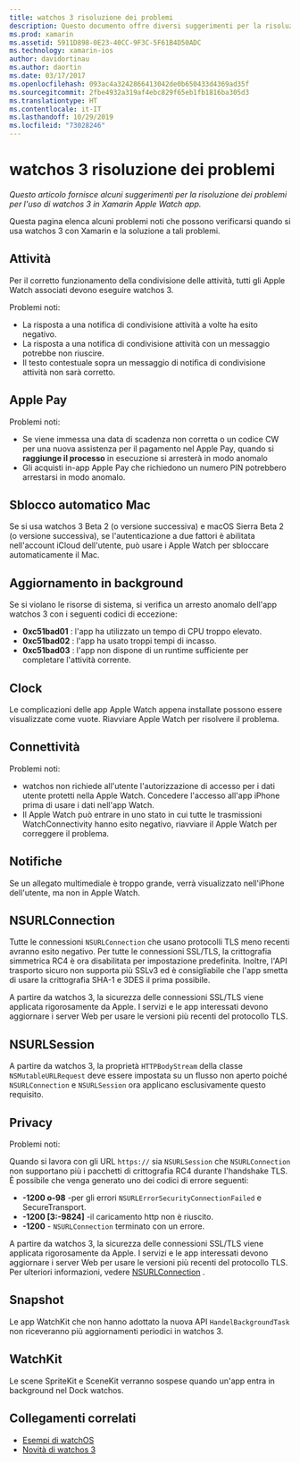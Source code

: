 ```yaml
---
title: watchos 3 risoluzione dei problemi
description: Questo documento offre diversi suggerimenti per la risoluzione dei problemi quando si lavora con watchos 3 in Xamarin. I suggerimenti sono correlati a attività, Apple Pay, aggiornamento in background, NSURLConnection, privacy e altro ancora.
ms.prod: xamarin
ms.assetid: 5911D898-0E23-40CC-9F3C-5F61B4D50ADC
ms.technology: xamarin-ios
author: davidortinau
ms.author: daortin
ms.date: 03/17/2017
ms.openlocfilehash: 093ac4a3242866413042de0b650433d4369ad35f
ms.sourcegitcommit: 2fbe4932a319af4ebc829f65eb1fb1816ba305d3
ms.translationtype: HT
ms.contentlocale: it-IT
ms.lasthandoff: 10/29/2019
ms.locfileid: "73028246"
---
```

# <a name="watchos-3-troubleshooting"></a>watchos 3 risoluzione dei problemi

_Questo articolo fornisce alcuni suggerimenti per la risoluzione dei problemi per l'uso di watchos 3 in Xamarin Apple Watch app._

Questa pagina elenca alcuni problemi noti che possono verificarsi quando si usa watchos 3 con Xamarin e la soluzione a tali problemi.

## <a name="activities"></a>Attività

Per il corretto funzionamento della condivisione delle attività, tutti gli Apple Watch associati devono eseguire watchos 3.

Problemi noti:

- La risposta a una notifica di condivisione attività a volte ha esito negativo.
- La risposta a una notifica di condivisione attività con un messaggio potrebbe non riuscire.
- Il testo contestuale sopra un messaggio di notifica di condivisione attività non sarà corretto.

## <a name="apple-pay"></a>Apple Pay

Problemi noti:

- Se viene immessa una data di scadenza non corretta o un codice CW per una nuova assistenza per il pagamento nel Apple Pay, quando si **raggiunge il processo** in esecuzione si arresterà in modo anomalo
- Gli acquisti in-app Apple Pay che richiedono un numero PIN potrebbero arrestarsi in modo anomalo.

## <a name="auto-mac-unlock"></a>Sblocco automatico Mac

Se si usa watchos 3 Beta 2 (o versione successiva) e macOS Sierra Beta 2 (o versione successiva), se l'autenticazione a due fattori è abilitata nell'account iCloud dell'utente, può usare i Apple Watch per sbloccare automaticamente il Mac.

## <a name="background-refresh"></a>Aggiornamento in background

Se si violano le risorse di sistema, si verifica un arresto anomalo dell'app watchos 3 con i seguenti codici di eccezione:

- **0xc51bad01** : l'app ha utilizzato un tempo di CPU troppo elevato.
- **0xc51bad02** : l'app ha usato troppi tempi di incasso.
- **0xc51bad03** : l'app non dispone di un runtime sufficiente per completare l'attività corrente.

## <a name="clock"></a>Clock

Le complicazioni delle app Apple Watch appena installate possono essere visualizzate come vuote. Riavviare Apple Watch per risolvere il problema.

## <a name="connectivity"></a>Connettività

Problemi noti:

- watchos non richiede all'utente l'autorizzazione di accesso per i dati utente protetti nella Apple Watch. Concedere l'accesso all'app iPhone prima di usare i dati nell'app Watch.
- Il Apple Watch può entrare in uno stato in cui tutte le trasmissioni WatchConnectivity hanno esito negativo, riavviare il Apple Watch per correggere il problema.

## <a name="notifications"></a>Notifiche

Se un allegato multimediale è troppo grande, verrà visualizzato nell'iPhone dell'utente, ma non in Apple Watch.

## <a name="nsurlconnection"></a>NSURLConnection

Tutte le connessioni `NSURLConnection` che usano protocolli TLS meno recenti avranno esito negativo. Per tutte le connessioni SSL/TLS, la crittografia simmetrica RC4 è ora disabilitata per impostazione predefinita. Inoltre, l'API trasporto sicuro non supporta più SSLv3 ed è consigliabile che l'app smetta di usare la crittografia SHA-1 e 3DES il prima possibile.

A partire da watchos 3, la sicurezza delle connessioni SSL/TLS viene applicata rigorosamente da Apple. I servizi e le app interessati devono aggiornare i server Web per usare le versioni più recenti del protocollo TLS.

## <a name="nsurlsession"></a>NSURLSession

A partire da watchos 3, la proprietà `HTTPBodyStream` della classe `NSMutableURLRequest` deve essere impostata su un flusso non aperto poiché `NSURLConnection` e `NSURLSession` ora applicano esclusivamente questo requisito.

## <a name="privacy"></a>Privacy

Problemi noti:

Quando si lavora con gli URL `https://` sia `NSURLSession` che `NSURLConnection` non supportano più i pacchetti di crittografia RC4 durante l'handshake TLS. È possibile che venga generato uno dei codici di errore seguenti:

- **-1200 o-98** -per gli errori `NSURLErrorSecurityConnectionFailed` e SecureTransport.
- **-1200 [3:-9824]** -il caricamento http non è riuscito.
- **-1200** - `NSURLConnection` terminato con un errore.

A partire da watchos 3, la sicurezza delle connessioni SSL/TLS viene applicata rigorosamente da Apple. I servizi e le app interessati devono aggiornare i server Web per usare le versioni più recenti del protocollo TLS. Per ulteriori informazioni, vedere [NSURLConnection](#nsurlconnection) .

## <a name="snapshots"></a>Snapshot

Le app WatchKit che non hanno adottato la nuova API `HandelBackgroundTask` non riceveranno più aggiornamenti periodici in watchos 3. 

## <a name="watchkit"></a>WatchKit

Le scene SpriteKit e SceneKit verranno sospese quando un'app entra in background nel Dock watchos.

## <a name="related-links"></a>Collegamenti correlati

- [Esempi di watchOS](https://docs.microsoft.com/samples/browse/?products=xamarin&term=Xamarin.iOS+watchOS)
- [Novità di watchos 3](https://developer.apple.com/library/prerelease/content/releasenotes/General/WhatsNewInwatchOS/Articles/watchOS3.html#//apple_ref/doc/uid/TP40017085-SW1)
